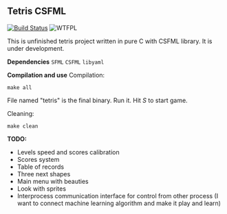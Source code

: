## Tetris CSFML
[![Build Status](https://travis-ci.org/Oxore/tetris-csfml.svg?branch=master)](https://travis-ci.org/Oxore/tetris-csfml)
![WTFPL](http://www.wtfpl.net/wp-content/uploads/2012/12/wtfpl-badge-2.png "WTFPL")

This is unfinished tetris project written in pure C with CSFML library. It is under development.

__Dependencies__
`SFML`
`CSFML`
`libyaml`

__Compilation and use__
Compilation:
```
make all
```
File named "tetris" is the final binary. Run it. Hit *S* to start game.

Cleaning:
```
make clean
```

__TODO:__

- Levels speed and scores calibration
- Scores system
- Table of records
- Three next shapes
- Main menu with beauties
- Look with sprites
- Interprocess communication interface for control from other process (I want to connect machine learning algorithm and make it play and learn)
